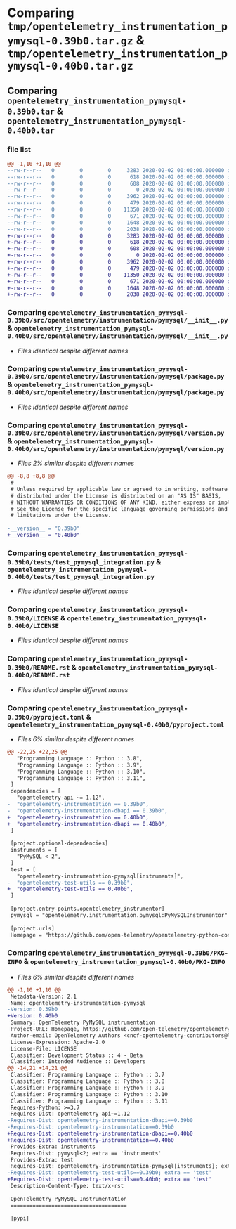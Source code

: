 # Comparing `tmp/opentelemetry_instrumentation_pymysql-0.39b0.tar.gz` & `tmp/opentelemetry_instrumentation_pymysql-0.40b0.tar.gz`

## Comparing `opentelemetry_instrumentation_pymysql-0.39b0.tar` & `opentelemetry_instrumentation_pymysql-0.40b0.tar`

### file list

```diff
@@ -1,10 +1,10 @@
--rw-r--r--   0        0        0     3283 2020-02-02 00:00:00.000000 opentelemetry_instrumentation_pymysql-0.39b0/src/opentelemetry/instrumentation/pymysql/__init__.py
--rw-r--r--   0        0        0      618 2020-02-02 00:00:00.000000 opentelemetry_instrumentation_pymysql-0.39b0/src/opentelemetry/instrumentation/pymysql/package.py
--rw-r--r--   0        0        0      608 2020-02-02 00:00:00.000000 opentelemetry_instrumentation_pymysql-0.39b0/src/opentelemetry/instrumentation/pymysql/version.py
--rw-r--r--   0        0        0        0 2020-02-02 00:00:00.000000 opentelemetry_instrumentation_pymysql-0.39b0/tests/__init__.py
--rw-r--r--   0        0        0     3962 2020-02-02 00:00:00.000000 opentelemetry_instrumentation_pymysql-0.39b0/tests/test_pymysql_integration.py
--rw-r--r--   0        0        0      479 2020-02-02 00:00:00.000000 opentelemetry_instrumentation_pymysql-0.39b0/.gitignore
--rw-r--r--   0        0        0    11350 2020-02-02 00:00:00.000000 opentelemetry_instrumentation_pymysql-0.39b0/LICENSE
--rw-r--r--   0        0        0      671 2020-02-02 00:00:00.000000 opentelemetry_instrumentation_pymysql-0.39b0/README.rst
--rw-r--r--   0        0        0     1648 2020-02-02 00:00:00.000000 opentelemetry_instrumentation_pymysql-0.39b0/pyproject.toml
--rw-r--r--   0        0        0     2038 2020-02-02 00:00:00.000000 opentelemetry_instrumentation_pymysql-0.39b0/PKG-INFO
+-rw-r--r--   0        0        0     3283 2020-02-02 00:00:00.000000 opentelemetry_instrumentation_pymysql-0.40b0/src/opentelemetry/instrumentation/pymysql/__init__.py
+-rw-r--r--   0        0        0      618 2020-02-02 00:00:00.000000 opentelemetry_instrumentation_pymysql-0.40b0/src/opentelemetry/instrumentation/pymysql/package.py
+-rw-r--r--   0        0        0      608 2020-02-02 00:00:00.000000 opentelemetry_instrumentation_pymysql-0.40b0/src/opentelemetry/instrumentation/pymysql/version.py
+-rw-r--r--   0        0        0        0 2020-02-02 00:00:00.000000 opentelemetry_instrumentation_pymysql-0.40b0/tests/__init__.py
+-rw-r--r--   0        0        0     3962 2020-02-02 00:00:00.000000 opentelemetry_instrumentation_pymysql-0.40b0/tests/test_pymysql_integration.py
+-rw-r--r--   0        0        0      479 2020-02-02 00:00:00.000000 opentelemetry_instrumentation_pymysql-0.40b0/.gitignore
+-rw-r--r--   0        0        0    11350 2020-02-02 00:00:00.000000 opentelemetry_instrumentation_pymysql-0.40b0/LICENSE
+-rw-r--r--   0        0        0      671 2020-02-02 00:00:00.000000 opentelemetry_instrumentation_pymysql-0.40b0/README.rst
+-rw-r--r--   0        0        0     1648 2020-02-02 00:00:00.000000 opentelemetry_instrumentation_pymysql-0.40b0/pyproject.toml
+-rw-r--r--   0        0        0     2038 2020-02-02 00:00:00.000000 opentelemetry_instrumentation_pymysql-0.40b0/PKG-INFO
```

### Comparing `opentelemetry_instrumentation_pymysql-0.39b0/src/opentelemetry/instrumentation/pymysql/__init__.py` & `opentelemetry_instrumentation_pymysql-0.40b0/src/opentelemetry/instrumentation/pymysql/__init__.py`

 * *Files identical despite different names*

### Comparing `opentelemetry_instrumentation_pymysql-0.39b0/src/opentelemetry/instrumentation/pymysql/package.py` & `opentelemetry_instrumentation_pymysql-0.40b0/src/opentelemetry/instrumentation/pymysql/package.py`

 * *Files identical despite different names*

### Comparing `opentelemetry_instrumentation_pymysql-0.39b0/src/opentelemetry/instrumentation/pymysql/version.py` & `opentelemetry_instrumentation_pymysql-0.40b0/src/opentelemetry/instrumentation/pymysql/version.py`

 * *Files 2% similar despite different names*

```diff
@@ -8,8 +8,8 @@
 #
 # Unless required by applicable law or agreed to in writing, software
 # distributed under the License is distributed on an "AS IS" BASIS,
 # WITHOUT WARRANTIES OR CONDITIONS OF ANY KIND, either express or implied.
 # See the License for the specific language governing permissions and
 # limitations under the License.
 
-__version__ = "0.39b0"
+__version__ = "0.40b0"
```

### Comparing `opentelemetry_instrumentation_pymysql-0.39b0/tests/test_pymysql_integration.py` & `opentelemetry_instrumentation_pymysql-0.40b0/tests/test_pymysql_integration.py`

 * *Files identical despite different names*

### Comparing `opentelemetry_instrumentation_pymysql-0.39b0/LICENSE` & `opentelemetry_instrumentation_pymysql-0.40b0/LICENSE`

 * *Files identical despite different names*

### Comparing `opentelemetry_instrumentation_pymysql-0.39b0/README.rst` & `opentelemetry_instrumentation_pymysql-0.40b0/README.rst`

 * *Files identical despite different names*

### Comparing `opentelemetry_instrumentation_pymysql-0.39b0/pyproject.toml` & `opentelemetry_instrumentation_pymysql-0.40b0/pyproject.toml`

 * *Files 6% similar despite different names*

```diff
@@ -22,25 +22,25 @@
   "Programming Language :: Python :: 3.8",
   "Programming Language :: Python :: 3.9",
   "Programming Language :: Python :: 3.10",
   "Programming Language :: Python :: 3.11",
 ]
 dependencies = [
   "opentelemetry-api ~= 1.12",
-  "opentelemetry-instrumentation == 0.39b0",
-  "opentelemetry-instrumentation-dbapi == 0.39b0",
+  "opentelemetry-instrumentation == 0.40b0",
+  "opentelemetry-instrumentation-dbapi == 0.40b0",
 ]
 
 [project.optional-dependencies]
 instruments = [
   "PyMySQL < 2",
 ]
 test = [
   "opentelemetry-instrumentation-pymysql[instruments]",
-  "opentelemetry-test-utils == 0.39b0",
+  "opentelemetry-test-utils == 0.40b0",
 ]
 
 [project.entry-points.opentelemetry_instrumentor]
 pymysql = "opentelemetry.instrumentation.pymysql:PyMySQLInstrumentor"
 
 [project.urls]
 Homepage = "https://github.com/open-telemetry/opentelemetry-python-contrib/tree/main/instrumentation/opentelemetry-instrumentation-pymysql"
```

### Comparing `opentelemetry_instrumentation_pymysql-0.39b0/PKG-INFO` & `opentelemetry_instrumentation_pymysql-0.40b0/PKG-INFO`

 * *Files 6% similar despite different names*

```diff
@@ -1,10 +1,10 @@
 Metadata-Version: 2.1
 Name: opentelemetry-instrumentation-pymysql
-Version: 0.39b0
+Version: 0.40b0
 Summary: OpenTelemetry PyMySQL instrumentation
 Project-URL: Homepage, https://github.com/open-telemetry/opentelemetry-python-contrib/tree/main/instrumentation/opentelemetry-instrumentation-pymysql
 Author-email: OpenTelemetry Authors <cncf-opentelemetry-contributors@lists.cncf.io>
 License-Expression: Apache-2.0
 License-File: LICENSE
 Classifier: Development Status :: 4 - Beta
 Classifier: Intended Audience :: Developers
@@ -14,21 +14,21 @@
 Classifier: Programming Language :: Python :: 3.7
 Classifier: Programming Language :: Python :: 3.8
 Classifier: Programming Language :: Python :: 3.9
 Classifier: Programming Language :: Python :: 3.10
 Classifier: Programming Language :: Python :: 3.11
 Requires-Python: >=3.7
 Requires-Dist: opentelemetry-api~=1.12
-Requires-Dist: opentelemetry-instrumentation-dbapi==0.39b0
-Requires-Dist: opentelemetry-instrumentation==0.39b0
+Requires-Dist: opentelemetry-instrumentation-dbapi==0.40b0
+Requires-Dist: opentelemetry-instrumentation==0.40b0
 Provides-Extra: instruments
 Requires-Dist: pymysql<2; extra == 'instruments'
 Provides-Extra: test
 Requires-Dist: opentelemetry-instrumentation-pymysql[instruments]; extra == 'test'
-Requires-Dist: opentelemetry-test-utils==0.39b0; extra == 'test'
+Requires-Dist: opentelemetry-test-utils==0.40b0; extra == 'test'
 Description-Content-Type: text/x-rst
 
 OpenTelemetry PyMySQL Instrumentation
 =====================================
 
 |pypi|
```

